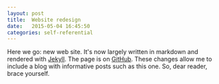 ```yaml
---
layout: post
title:  Website redesign
date:   2015-05-04 16:45:50
categories: self-referential
---
```


Here we go: new web site. It's now largely written in markdown and rendered with [Jekyll](http://www.jekyllrb.com). The page is on [GitHub](http://www.github.com). These changes allow me to include a blog with informative posts such as this one. So, dear reader, brace yourself.
